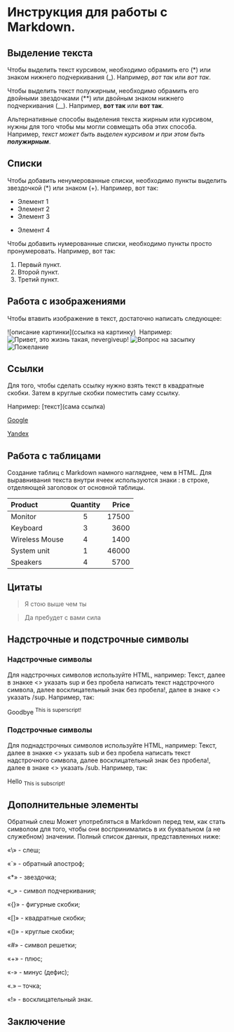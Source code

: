 # Инструкция для работы с Markdown.

## Выделение текста

Чтобы выделить текст курсивом, необходимо обрамить его (*) или знаком нижнего подчеркивания (_). Например, *вот так* или _вот так_.

Чтобы выделить текст полужирным, необходимо обрамить его двойными звездочками (**) или двойным знаком нижнего подчеркивания (__). Например, **вот так** или __вот так__.

Альтернативные способы выделения текста жирным или курсивом, нужны для того чтобы мы могли совмещать оба этих способа. Например, _текст может быть выделен курсивом и при этом быть **полужирным**_.

## Списки

Чтобы добавить ненумерованные списки, необходимо пункты выделить звездочкой (*) или знаком (+). Например, вот так:
* Элемент 1
* Элемент 2
* Элемент 3
+ Элемент 4

Чтобы добавить нумерованные списки, необходимо пункты просто пронумеровать. Например, вот так:
1. Первый пункт.
2. Второй пункт.
3. Третий пункт.

## Работа с изображениями

Чтобы втавить изображение в текст, достаточно написать следующее:

\!\[описание картинки](ссылка на картинку) 
![]() Например:
![Привет, это жизнь такая, nevergiveup!](Nevergiveup.jpg)
![Вопрос на засыпку](https://a.d-cd.net/6c45caes-960.jpg)
![Пожелание](https://vjoy.cc/wp-content/uploads/2020/08/0sfvj307glw.jpg)

## Ссылки
Для того, чтобы сделать ссылку нужно взять текст в квадратные скобки. Затем в круглые скобки поместить саму ссылку.

Например: \[текст]\(сама ссылка)

[Google](https:\\www.google.com)

[Yandex](http://yandex.ru)

## Работа с таблицами

Создание таблиц с Markdown намного нагляднее, чем в HTML. Для выравнивания текста внутри ячеек используются знаки : в строке, отделяющей заголовок от основной таблицы.

Product         | Quantity | Price
:-------------- |:--------:|-------:
Monitor         | 5        |17500
Keyboard        | 3        |3600
Wireless Mouse  | 4        |1400
System unit     | 1        |46000
Speakers        | 4        |5700


## Цитаты

>Я стою выше чем ты

>Да пребудет с вами сила

## Надстрочные и подстрочные символы

### Надстрочные символы

Для надстрочных символов используйте HTML, например: Текст, далее в знакке <> указать sup и без пробела написать текст надстрочного символа, далее восклицательный знак без пробела!, далее в знаке <> указать /sup. Например, так:

Goodbye <sup>This is superscript!</sup>

### Подстрочные символы

Для поднадстрочных символов используйте HTML, например: Текст, далее в знакке <> указать sub и без пробела написать текст надстрочного символа, далее восклицательный знак без пробела!, далее в знаке <> указать /sub. Например, так:

Hello <sub>This is subscript!</sub>

## Дополнительные элементы

Обратный слеш
Может употребляться в Markdown перед тем, как стать символом для того, чтобы они воспринимались в их буквальном (а не служебном) значении. Полный список данных, представленных ниже:

«\» - слеш;

«`» - обратный апостроф;

«*» - звездочка;

«_» - символ подчеркивания;

«{}» - фигурные скобки;

«[]» - квадратные скобки;

«()» - круглые скобки;

«#» - символ решетки;

«+» - плюс;

«-» - минус (дефис);

«.» – точка;

«!» - восклицательный знак.

## Заключение 